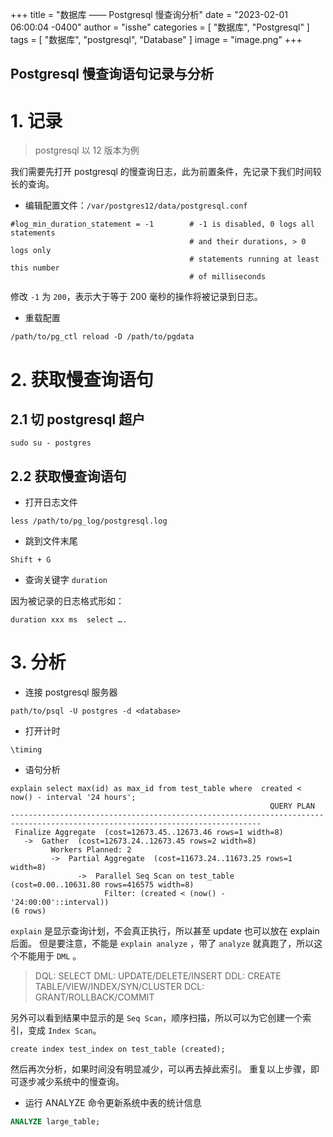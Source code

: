 +++
title = "数据库 —— Postgresql 慢查询分析"
date = "2023-02-01 06:00:04 -0400"
author = "isshe"
categories = [ "数据库", "Postgresql" ]
tags = [ "数据库", "postgresql", "Database" ]
image = "image.png"
+++


Postgresql 慢查询语句记录与分析
---

# 1. 记录

> postgresql 以 12 版本为例

我们需要先打开 postgresql 的慢查询日志，此为前置条件，先记录下我们时间较长的查询。

* 编辑配置文件：`/var/postgres12/data/postgresql.conf`

```
#log_min_duration_statement = -1        # -1 is disabled, 0 logs all statements
                                        # and their durations, > 0 logs only
                                        # statements running at least this number
                                        # of milliseconds
```

修改 `-1` 为 `200`，表示大于等于 200 毫秒的操作将被记录到日志。

* 重载配置

```
/path/to/pg_ctl reload -D /path/to/pgdata
```

# 2. 获取慢查询语句

## 2.1 切 postgresql 超户

```
sudo su - postgres
```

## 2.2  获取慢查询语句

* 打开日志文件

```
less /path/to/pg_log/postgresql.log
```

* 跳到文件末尾

```
Shift + G
```

* 查询关键字 `duration`

因为被记录的日志格式形如：

```
duration xxx ms  select ….
```

# 3. 分析

* 连接 postgresql 服务器

```
path/to/psql -U postgres -d <database>
```

* 打开计时

```
\timing
```

* 语句分析

```
explain select max(id) as max_id from test_table where  created < now() - interval '24 hours';
                                                          QUERY PLAN
------------------------------------------------------------------------------------------------------------------------------
 Finalize Aggregate  (cost=12673.45..12673.46 rows=1 width=8)
   ->  Gather  (cost=12673.24..12673.45 rows=2 width=8)
         Workers Planned: 2
         ->  Partial Aggregate  (cost=11673.24..11673.25 rows=1 width=8)
               ->  Parallel Seq Scan on test_table  (cost=0.00..10631.80 rows=416575 width=8)
                     Filter: (created < (now() - '24:00:00'::interval))
(6 rows)
```

`explain` 是显示查询计划，不会真正执行，所以甚至 update 也可以放在 explain 后面。
但是要注意，不能是 `explain analyze` ，带了 `analyze` 就真跑了，所以这个不能用于 `DML` 。

> DQL: SELECT
> DML: UPDATE/DELETE/INSERT
> DDL: CREATE TABLE/VIEW/INDEX/SYN/CLUSTER
> DCL: GRANT/ROLLBACK/COMMIT

另外可以看到结果中显示的是 `Seq Scan`，顺序扫描，所以可以为它创建一个索引，变成 `Index Scan`。

```
create index test_index on test_table (created);
```

然后再次分析，如果时间没有明显减少，可以再去掉此索引。
重复以上步骤，即可逐步减少系统中的慢查询。

* 运行 ANALYZE 命令更新系统中表的统计信息

```sql
ANALYZE large_table;
```
